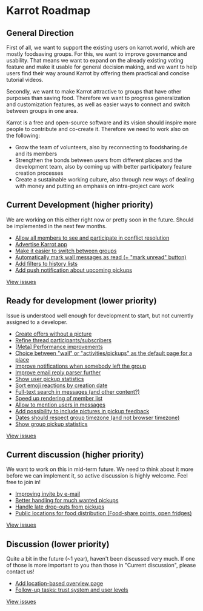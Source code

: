 # Karrot Roadmap

## General Direction

First of all, we want to support the existing users on karrot.world, which are mostly foodsaving groups. For this, we want to improve governance and usability. That means we want to expand on the already existing voting feature and make it usable for general decision making, and we want to help users find their way around Karrot by offering them practical and concise tutorial videos.

Secondly, we want to make Karrot attractive to groups that have other purposes than saving food. Therefore we want to progress generalization and customization features, as well as easier ways to connect and switch between groups in one area.

Karrot is a free and open-source software and its vision should inspire more people to contribute and co-create it. Therefore we need to work also on the following:

- Grow the team of volunteers, also by reconnecting to foodsharing.de and its members
- Strengthen the bonds between users from different places and the development team, also by coming up with better participatory feature creation processes
- Create a sustainable working culture, also through new ways of dealing with money and putting an emphasis on intra-project care work

## Current Development (higher priority)

We are working on this either right now or pretty soon in the future. Should be implemented in the next few months.

- [Allow all members to see and participate in conflict resolution](https://github.com/yunity/karrot-frontend/issues/2062)
- [Advertise Karrot app](https://github.com/yunity/karrot-frontend/issues/1813)
- [Make it easier to switch between groups](https://github.com/yunity/karrot-frontend/issues/1746)
- [Automatically mark wall messages as read (+ "mark unread" button)](https://github.com/yunity/karrot-frontend/issues/1534)
- [Add filters to history lists](https://github.com/yunity/karrot-frontend/issues/1520)
- [Add push notification about upcoming pickups](https://github.com/yunity/karrot-frontend/issues/1027)

[View issues](https://github.com/yunity/karrot-frontend/milestone/14)

## Ready for development (lower priority)

Issue is understood well enough for development to start, but not currently assigned to a developer.

- [Create offers without a picture](https://github.com/yunity/karrot-frontend/issues/2067)
- [Refine thread participants/subscribers](https://github.com/yunity/karrot-frontend/issues/1969)
- [[Meta] Performance improvements](https://github.com/yunity/karrot-frontend/issues/1914)
- [Choice between "wall" or "activities/pickups" as the default page for a place](https://github.com/yunity/karrot-frontend/issues/1703)
- [Improve notifications when somebody left the group](https://github.com/yunity/karrot-frontend/issues/1619)
- [Improve email reply parser further](https://github.com/yunity/karrot-frontend/issues/1556)
- [Show user pickup statistics](https://github.com/yunity/karrot-frontend/issues/1530)
- [Sort emoji reactions by creation date](https://github.com/yunity/karrot-frontend/issues/1456)
- [Full-text search in messages (and other content?)](https://github.com/yunity/karrot-frontend/issues/1251)
- [Speed up rendering of member list](https://github.com/yunity/karrot-frontend/issues/1151)
- [Allow to mention users in messages](https://github.com/yunity/karrot-frontend/issues/1092)
- [Add possibility to include pictures in pickup feedback](https://github.com/yunity/karrot-frontend/issues/963)
- [Dates should respect group timezone (and not browser timezone)](https://github.com/yunity/karrot-frontend/issues/959)
- [Show group pickup statistics](https://github.com/yunity/karrot-frontend/issues/355)

[View issues](https://github.com/yunity/karrot-frontend/milestone/12)

## Current discussion (higher priority)

We want to work on this in mid-term future. We need to think about it more before we can implement it, so active discussion is highly welcome. Feel free to join in!

- [Improving invite by e-mail](https://github.com/yunity/karrot-frontend/issues/1984)
- [Better handling for much wanted pickups](https://github.com/yunity/karrot-frontend/issues/1242)
- [Handle late drop-outs from pickups](https://github.com/yunity/karrot-frontend/issues/1108)
- [Public locations for food distribution (Food-share points, open fridges)](https://github.com/yunity/karrot-frontend/issues/354)

[View issues](https://github.com/yunity/karrot-frontend/milestone/9)

## Discussion (lower priority)

Quite a bit in the future (~1 year), haven't been discussed very much. If one of those is more important to you than those in "Current discussion", please contact us!

- [Add location-based overview page](https://github.com/yunity/karrot-frontend/issues/1704)
- [Follow-up tasks: trust system and user levels](https://github.com/yunity/karrot-frontend/issues/1095)

[View issues](https://github.com/yunity/karrot-frontend/milestone/10)

